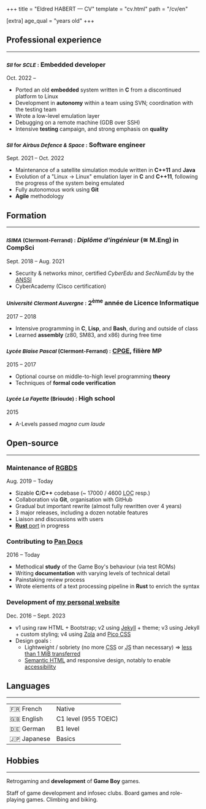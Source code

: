 +++
title = "Eldred HABERT — CV"
template = "cv.html"
path = "/cv/en"

[extra]
age_qual = "years old"
+++

<section><div class="nobreak">

## Professional experience
<hr>

<hgroup>

### <small><i>SII</i> for <i>SCLE</i> :</small> Embedded developer

<p><time datetime="2022-11">Oct.&nbsp;2022</time> – <time datetime="2024-03"Mar.&nbsp;2024</time></p>
</hgroup>

- Ported an old **embedded** system written in **C** from a discontinued platform to Linux
- Development in **autonomy** within a team using SVN; coordination with the testing team
- Wrote a low-level emulation layer
- Debugging on a remote machine (GDB over SSH)
- Intensive **testing** campaign, and strong emphasis on **quality**

</div><div class="nobreak">
<hgroup>

### <small><i>SII</i> for <i>Airbus Defence & Space</i> :</small> Software engineer

<p><time datetime="2021-09">Sept. 2021</time> – <time datetime="2022-10">Oct. 2022</time></p>
</hgroup>

- Maintenance of a satellite simulation module written in **C++11** and **Java**
- Evolution of a "Linux → Linux" emulation layer in **C** and **C++11**, following the progress of the system being emulated
- Fully autonomous work using **Git**
- **Agile** methodology

</div></section>
<section><div class="nobreak">

## Formation
<hr>

<hgroup>

### <small><i>ISIMA</i> (Clermont-Ferrand) :</small> <i lang=fr>Diplôme d'ingénieur</i> (≅&nbsp;M.Eng) in CompSci

<p><time datetime="2018-09">Sept. 2018</time> – <time datetime="2021-08">Aug. 2021</time></p>
</hgroup>

- Security & networks minor, certified *CyberEdu* and *SecNumEdu* by the [ANSSI]
- CyberAcademy (Cisco certification)
<!--
- 2<sup>nd</sup> year project on pentesting; report typeset using <span style="font-family: 'CMU Serif', cmr10, LMRoman10-Regular, 'Latin Modern Math', 'Nimbus Roman No9 L', 'Times New Roman', Times, serif;">L<span style="text-transform: uppercase; font-size: 0.75em; vertical-align: 0.25em; margin-left: -0.36em; margin-right: -0.15em; line-height: 1ex;">a</span>T<span style="text-transform: uppercase; vertical-align: -0.25em; margin-left: -0.1667em; margin-right: -0.125em; line-height: 1ex;">e</span>X</span>, slides made with [reveal.js] (HTML + CSS)
-->

</div><div class="nobreak">
<hgroup>

### <small><i>Université Clermont Auvergne</i> :</small> 2<sup>ème</sup> année de Licence Informatique

<p><time>2017</time> – <time>2018</time></p>
</hgroup>

- Intensive programming in **C**, **Lisp**, and **Bash**, during and outside of class
- Learned **assembly** (z80, SM83, and x86) during free time

</div><div class="nobreak">
<hgroup>

### <small><i>Lycée Blaise Pascal</i> (Clermont-Ferrand) :</small> [CPGE], filière MP

<p><time>2015</time> – <time>2017</time></p>
</hgroup>

- Optional course on middle-to-high level programming **theory**
- Techniques of **formal code verification**

</div><div class="nobreak">
<hgroup>

### <small><i>Lycée La Fayette</i> (Brioude) :</small> High school

<p><time>2015</time></p>
</hgroup>

- A-Levels passed *magna cum laude*

</div></section>
<section><div class="nobreak">

## Open-source
<hr>

<hgroup>

### Maintenance of [RGBDS]

<p><time datetime="2019-08">Aug.&nbsp;2019</time> – Today</p>
</hgroup>

- Sizable **C**/**C++** codebase (~ 17000 / 4600 <abbr title="lines of code">LOC</abbr> resp.)
- Collaboration via **Git**, organisation with GitHub
- Gradual but important rewrite (almost fully rewritten over 4 years)
- 3 major releases, including a dozen notable features
- Liaison and discussions with users
- [**Rust** port][rsgbds] in progress

</div><div class="nobreak">
<hgroup>

### Contributing to [Pan Docs]

<p><time>2016</time> – Today</p>
</hgroup>

- Methodical **study** of the Game Boy's behaviour (via test ROMs)
- Writing **documentation** with varying levels of technical detail
- Painstaking review process
- Wrote elements of a text processing pipeline in **Rust** to enrich the syntax

</div><div class="nobreak">
<hgroup>

### Development of [my personal website]

<p><time datetime="2016-12">Dec.&nbsp;2016</time> – <time datetime="2023-09">Sept.&nbsp;2023</time></p>
</hgroup>

- v1 using raw HTML + Bootstrap; v2 using [Jekyll] + theme; v3 using Jekyll + custom styling; v4 using [Zola] and [Pico CSS]
- Design goals :
  - Lightweight / sobriety (no more <abbr title="Cascading Style Sheets">CSS</abbr> or <abbr title="JavaScript">JS</abbr> than necessary) ⇒ [less than 1 MiB transferred](//1mb.club)
  - [Semantic HTML][semHTML] and responsive design, notably to enable [accessibility][a11y]

</div></section>
<section><div class="nobreak">

## Languages
<hr>

<table>
<tr><td>🇫🇷 French</td><td>Native</td></tr>
<tr><td>🇬🇧 English</td><td>C1 level (955 TOEIC)</td></tr>
<tr><td>🇩🇪 German</td><td>B1 level</td></tr>
<tr><td>🇯🇵 Japanese</td><td>Basics</td></tr>
</table>

</div>
</section>
<section><div class="nobreak">

## Hobbies
<hr>

Retrogaming and **development** of **Game Boy** games.

Staff of game development and infosec clubs.
Board games and role-playing games.
Climbing and biking.

</div>
</section>

[RGBDS]: //rgbds.gbdev.io
[rsgbds]: //github.com/ISSOtm/rsgbds
[Pan Docs]: //gbdev.io/pandocs
[my personal website]: @/_index.md
[Jekyll]: //jekyllrb.com
[Zola]: //getzola.org
[Pico CSS]: //v2.picocss.com/docs
[semHTML]: //developer.mozilla.org/en-US/docs/Glossary/semantics#semantics_in_html
[a11y]: //developer.mozilla.org/en-US/docs/Web/Accessibility
[reveal.js]: //revealjs.com
[ANSSI]: //www.ssi.gouv.fr/
[CPGE]: //en.wikipedia.org/wiki/Classe_pr%C3%A9paratoire_aux_grandes_%C3%A9coles
